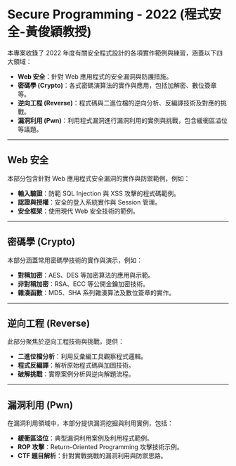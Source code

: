 # Secure Programming - 2022 (程式安全-黃俊穎教授)

本專案收錄了 2022 年度有關安全程式設計的各項實作範例與練習，涵蓋以下四大領域：
- **Web 安全**：針對 Web 應用程式的安全漏洞與防護措施。
- **密碼學 (Crypto)**：各式密碼演算法的實作與應用，包括加解密、數位簽章等。
- **逆向工程 (Reverse)**：程式碼與二進位檔的逆向分析、反編譯技術及對應的挑戰。
- **漏洞利用 (Pwn)**：利用程式漏洞進行漏洞利用的實例與挑戰，包含緩衝區溢位等議題。

---

## Web 安全

本部分包含針對 Web 應用程式安全漏洞的實作與防禦範例，例如：
- **輸入驗證**：防範 SQL Injection 與 XSS 攻擊的程式碼範例。
- **認證與授權**：安全的登入系統實作與 Session 管理。
- **安全框架**：使用現代 Web 安全技術的範例。
 ---

## 密碼學 (Crypto)

本部分涵蓋常用密碼學技術的實作與演示，例如：
- **對稱加密**：AES、DES 等加密算法的應用與示範。
- **非對稱加密**：RSA、ECC 等公開金鑰加密技術。
- **雜湊函數**：MD5、SHA 系列雜湊算法及數位簽章的實作。
---

## 逆向工程 (Reverse)

此部分聚焦於逆向工程技術與挑戰，提供：
- **二進位檔分析**：利用反彙編工具觀察程式邏輯。
- **程式反編譯**：解析原始程式碼與加固技術。
- **破解挑戰**：實際案例分析與逆向解題流程。
---

## 漏洞利用 (Pwn)

在漏洞利用領域中，本部分提供漏洞挖掘與利用實例，包括：
- **緩衝區溢位**：典型漏洞利用案例及利用程式範例。
- **ROP 攻擊**：Return-Oriented Programming 攻擊技術示例。
- **CTF 題目解析**：針對實戰挑戰的漏洞利用與防禦思路。
